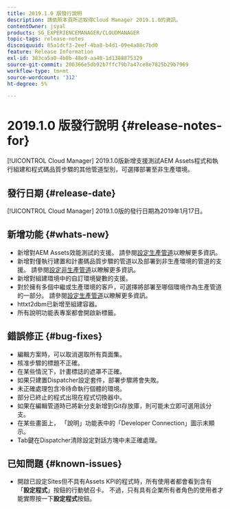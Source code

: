 ```yaml
---
title: 2019.1.0 版發行說明
description: 請依照本頁所述取得Cloud Manager 2019.1.0的資訊。
contentOwner: jsyal
products: SG_EXPERIENCEMANAGER/CLOUDMANAGER
topic-tags: release-notes
discoiquuid: 85a1dcf3-2eef-4ba8-b4d1-09e4a88c7bd0
feature: Release Information
exl-id: 383ca5a0-4b0b-48e9-aa48-1d1388875329
source-git-commit: 200366e5db92b7ffc79b7a47ce8e7825b29b7969
workflow-type: tm+mt
source-wordcount: '312'
ht-degree: 5%

---
```


# 2019.1.0 版發行說明 {#release-notes-for}

[!UICONTROL Cloud Manager] 2019.1.0版新增支援測試AEM Assets程式和執行組建和程式碼品質步驟的其他管道型別，可選擇部署至非生產環境。

## 發行日期 {#release-date}

[!UICONTROL Cloud Manager] 2019.1.0版的發行日期為2019年1月17日。

## 新增功能 {#whats-new}

* 新增對AEM Assets效能測試的支援。 請參閱[設定生產管道](/help/using/production-pipelines.md)以瞭解更多資訊。
* 新增對僅執行建置和計畫碼品質步驟的管道以及部署到非生產環境的管道的支援。 請參閱[設定非生產管道](/help/using/non-production-pipelines.md)以瞭解更多資訊。
* 新增對組建環境中的自訂環境變數的支援。
* 對於擁有多個中繼或生產環境的客戶，可選擇將部署至哪個環境作為生產管道的一部分。 請參閱[設定生產管道](/help/using/production-pipelines.md)以瞭解更多資訊。
* httxt2dbm已新增至組建容器。
* 所有說明功能表專案都會開啟新標籤。

## 錯誤修正 {#bug-fixes}

* 編輯方案時，可以取消選取所有頁面集。
* 核准步驟的標題不正確。
* 在某些情況下，計畫標誌的遮罩不正確。
* 如果只建置Dispatcher設定套件，部署步驟將會失敗。
* 未正確處理包含冷待命執行個體的環境。
* 部分已終止的程式出現在程式切換器中。
* 如果在編輯管道時已將新分支新增到Git存放庫，則可能未立即可選用該分支。
* 在某些畫面上， 「說明」功能表中的「Developer Connection」圖示未顯示。
* Tab鍵在Dispatcher清除設定對話方塊中未正確處理。

## 已知問題 {#known-issues}

* 開啟已設定Sites但不具有Assets KPI的程式時，所有使用者都會看到含有「**設定程式**」按鈕的行動號召卡。 不過，只有具有企業所有者角色的使用者才能實際按一下&#x200B;**設定程式**&#x200B;按鈕。
